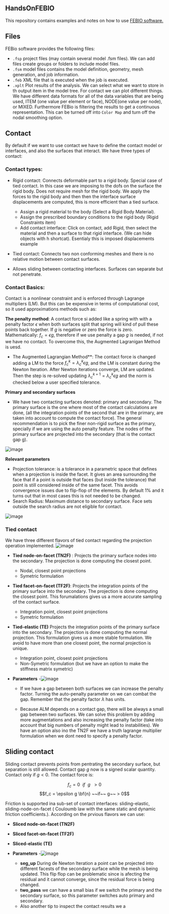 ## HandsOnFEBIO
This repository contains examples and notes on how to use [FEBIO software.](https://febio.org/)
## Files
FEBio software provides the following files: 

-  `.fsp` project files (may contain several model .fsm files). We can add files create groups or folders to include model files.
-  `.fsm` model files contains the model definition, geometry, mesh generation, and job information. 
- `.feb` XML file that is executed when the job is executed.
- `.xplt` Plot results of the analysis. We can select what we want to store in th output item in the model tree. For contact we can plot different things. We have different data formats for all of the data variables that are being used, ITEM (one value per element or face), NODE(one value per node), or MIXED. Furthermore FEBio is filtering the results to get a continuous representation. This can be turned off into `Color Map` and turn off the nodal smoothing option. 


## Contact

By default if we want to use contact we have to define the contact model or interfaces, and also the surfaces that interact. We have three types of contact:

### Contact types:
- Rigid contact: Connects deformable part to a rigid body. Special case of tied contact. In this case we are imposing to the dofs on the surface the rigid body. Does not require mesh for the rigid body. We apply the forces to the rigid body and then then the interface surface displacements are computed, this is more efficient than a tied surface. 

    - Assign a rigid material to the body (Select a Rigid Body Material).
    - Assign the prescribed boundary conditions to the rigid body (Rigid Constraints item)
    - Add contact interface: Click on contact, add Rigid, then select the material and then a surface to that rigid interface. (We can hide objects with h shortcat). Esentialy this is imposed displacements example 

- Tied contact: Connects two non conforming meshes and there is no relative motion between contact surfaces. 

- Allows sliding between contacting interfaces. Surfaces can separate but not penetrate. 


### Contact Basics:

Contact is a nonlinear constraint and is enforced through Lagrange multipliers (LM). But this can be expensive in terms of computational cost, so it used approximations methods such as:

**The penalty method**: A contact force si added like a spring with with a penalty factor $\epsilon$ when both surfaces split that spring will kind of pull these points back together. If  $g$ is negative or zero the force is zero. Mathematically: $f_c = \epsilon g$, therefore if we use penalty a gap $g$ is needed, if not we have no contact. To overcome this, the Augmented Lagranigan Method is uesd. 

- The Augmented Lagrangian Method**: The contact force is changed adding a LM to the force $f_c^k = \lambda _c^k \epsilon g$, and the LM is constant during the Newton Iteration. After Newton iterations converge, LM are updated. Then the step is re-solved updating  $\lambda_c^{k+1} = \lambda_c^k \epsilon g$ and the norm is checked below a user specified tolerance. 


**Primary and secondary surfaces**
- We have two contacting surfaces denoted: primary and secondary. The primary surface is the one where most of the contact calculations are done, (all the integration points of the second that are in the primary, are taken into account to compute the contact force). The general recommendation is to pick the finer  non-rigid surface as the  primary, specially if we are using the auto penalty feature. The nodes of the primary surface are projected into the secondary (that is the contact gap g).

![image](https://user-images.githubusercontent.com/50339940/208787635-6ea89b2b-8a49-4750-940e-769d4ccfd4c2.png)

**Relevant parameters**
- Projection tolerance: is a tolerance in a parametric space that defines when a projection is inside the facet. It gives an area surrounding the face that if a point is outside that faces (but inside the tolerance) that point is still considered inside of the same facet. This avoids convergence issues due to flip-flop of the elements. By default 1% and it turns out that in most cases this is not needed to be changed. 
-  Search Radius: Maximum distance to secondary surface. Face sets  outside the search radius are not eligible for contact. 

![image](https://user-images.githubusercontent.com/50339940/208787804-8771091f-27d5-4b44-8f1f-029216d19797.png)

### Tied contact 

We have three different flavors of tied contact regarding the projection operation implemented. 
![image](https://user-images.githubusercontent.com/50339940/208970420-52d20f6e-96c3-4506-8cbd-c3e55aed93e6.png)

- **Tied node-on-facet (TN2F)** : Projects the primary surface nodes into the secondary. The projection is done computing the closest point. 
    - Nodal, closest point projections
    - Symetric formulation
- **Tied facet-on-facet (TF2F)**: Projects the integration points of the primary surface into the secondary. The projection is done computing the closest point. This forumalations gives us a more accurate sampling of the contact surface.
    - Integration point, closest point projections
    - Symetric formulation

- **Tied-elastic (TE)** Projects the integration points of the primary surface into the secondary. The projection is done computing the normal projection. This formulation gives us a more stable formulation. We avoid to have more than one closest point, the normal projection is unique. 
    - Integration point, closest point projections
    - Non-Symetric formulation (but we have an option to make the stiffness matrix symetric)

- **Parameters**
    -![image](https://user-images.githubusercontent.com/50339940/208972615-34416c75-8dc3-4bbf-9039-ff0754fadc3f.png)

    - If we have a gap between both surfaces we can increase the penalty factor. Turning the auto-penalty parameter on we can combat the gap. Remember that the penalty factor $\lambda$ has units.  

    - Because ALM depends on a contact gap, there will be always a small gap between two surfaces. We can solve this problem by adding more augmentations and also increasing the penalty factor (take into account that big numbers of penalty might lead to instabilities). We have an option also ino the TN2F we have a truth lagrange multiplier formulation when we dont need to specify a penalty factor. 


## Sliding contact
Sliding contact prevents points from pentrating the secondary surface, but separation is still allowed. Contact gap $g$ now is a signed scalar quantity. Contact only if $g<0$. The contact force is:

$$ f_c = 0 ~~if~~ g~~ > 0 $$
$$f_c =  \epsilon g \bf{n} ~~if~~ g~~ > 0$$

Friction is supported ina sub-set of contact interfaces: sliding-elastic, sliding-node-on-facet ( Couloumb law with the same static and dynamic friction coefficients.). According on the prvious flavors we can use:

- **Sliced node-on-facet (TN2F)** 
- **Sliced facet-on-facet (TF2F)**
- **Sliced-elastic (TE)** 


- **Parameters**
    -![image](https://user-images.githubusercontent.com/50339940/208977831-1ae4665a-366b-494d-98c1-f32101902d81.png)
    - **seg_up** During de Newton Iteration a point can be projected into different facests of the secondary surface while the mesh is being updated. This flip flop can be problematic since is afecting the residual and it cannot converge, since the residual force is being changed. 
    - **two_pass** we can have a small bias if we switch the primary and the secondary surface, so this parameter switches auto primary and secondary. 
    - Also another tip to inspect the contact results we a 